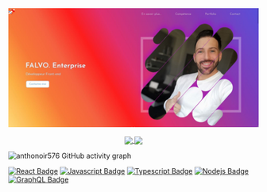 <img src="https://github.com/Anthonoir576/Anthonoir576/blob/main/img/banner.JPG?raw=true" />
<!--<img src="https://github.com/Anthonoir576/Anthonoir576/blob/main/img/main.JPG?raw=true" />
<img src="https://github.com/Anthonoir576/Anthonoir576/blob/main/img/resume.JPG?raw=true" />
<img src="https://github.com/Anthonoir576/Anthonoir576/blob/main/img/work.JPG?raw=true" />
<img src="https://github.com/Anthonoir576/Anthonoir576/blob/main/img/whyNot.JPG?raw=true" />
<img src="https://github.com/Anthonoir576/Anthonoir576/blob/main/img/footer.JPG?raw=true" />-->

<p align="center">
 <a href="https://github.com/anthonoir576/github-readme-stats">
  <img align="center" src="https://github-readme-stats.vercel.app/api?username=Anthonoir576&show_icons=true" />
</a>
<a href="https://github.com/anthonoir576/github-readme-stats">
  <img align="center" src="https://github-readme-stats.vercel.app/api/top-langs/?username=anthonoir576&layout=compact" />
</a></p> 

<!--<p align="center"> <img src="https://github-readme-stats.vercel.app/api?username=Anthonoir576&show_icons=true" alt="anthonoir576" />
<p align="center"> <img src="https://github-readme-stats.vercel.app/api/top-langs/?username=anthonoir576" alt="anthonoir576" /> -->

![anthonoir576 GitHub activity graph](https://activity-graph.herokuapp.com/graph?username=anthonoir576&theme=react-dark&custom_title=FALVO%20ENTERPRISE%20'%20S)


[![React Badge](https://img.shields.io/badge/-React-61DBFB?style=for-the-badge&labelColor=black&logo=react&logoColor=61DBFB)](#) [![Javascript Badge](https://img.shields.io/badge/-Javascript-F0DB4F?style=for-the-badge&labelColor=black&logo=javascript&logoColor=F0DB4F)](#) [![Typescript Badge](https://img.shields.io/badge/-Typescript-007acc?style=for-the-badge&labelColor=black&logo=typescript&logoColor=007acc)](#) [![Nodejs Badge](https://img.shields.io/badge/-Nodejs-3C873A?style=for-the-badge&labelColor=black&logo=node.js&logoColor=3C873A)](#) [![GraphQL Badge](https://img.shields.io/badge/-GraphQl-e535ab?style=for-the-badge&labelColor=black&logo=node.js&logoColor=e535ab)](#)


